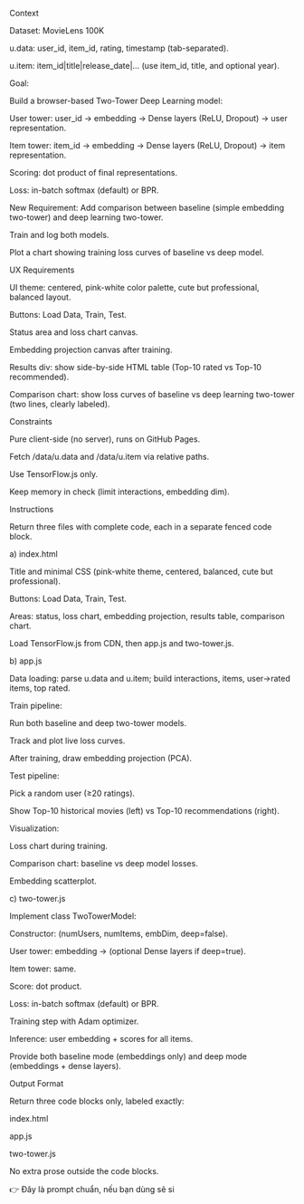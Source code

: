 Context

Dataset: MovieLens 100K

u.data: user_id, item_id, rating, timestamp (tab-separated).

u.item: item_id|title|release_date|… (use item_id, title, and optional year).

Goal:

Build a browser-based Two-Tower Deep Learning model:

User tower: user_id → embedding → Dense layers (ReLU, Dropout) → user representation.

Item tower: item_id → embedding → Dense layers (ReLU, Dropout) → item representation.

Scoring: dot product of final representations.

Loss: in-batch softmax (default) or BPR.

New Requirement: Add comparison between baseline (simple embedding two-tower) and deep learning two-tower.

Train and log both models.

Plot a chart showing training loss curves of baseline vs deep model.

UX Requirements

UI theme: centered, pink-white color palette, cute but professional, balanced layout.

Buttons: Load Data, Train, Test.

Status area and loss chart canvas.

Embedding projection canvas after training.

Results div: show side-by-side HTML table (Top-10 rated vs Top-10 recommended).

Comparison chart: show loss curves of baseline vs deep learning two-tower (two lines, clearly labeled).

Constraints

Pure client-side (no server), runs on GitHub Pages.

Fetch /data/u.data and /data/u.item via relative paths.

Use TensorFlow.js only.

Keep memory in check (limit interactions, embedding dim).

Instructions

Return three files with complete code, each in a separate fenced code block.

a) index.html

Title and minimal CSS (pink-white theme, centered, balanced, cute but professional).

Buttons: Load Data, Train, Test.

Areas: status, loss chart, embedding projection, results table, comparison chart.

Load TensorFlow.js from CDN, then app.js and two-tower.js.

b) app.js

Data loading: parse u.data and u.item; build interactions, items, user→rated items, top rated.

Train pipeline:

Run both baseline and deep two-tower models.

Track and plot live loss curves.

After training, draw embedding projection (PCA).

Test pipeline:

Pick a random user (≥20 ratings).

Show Top-10 historical movies (left) vs Top-10 recommendations (right).

Visualization:

Loss chart during training.

Comparison chart: baseline vs deep model losses.

Embedding scatterplot.

c) two-tower.js

Implement class TwoTowerModel:

Constructor: (numUsers, numItems, embDim, deep=false).

User tower: embedding → (optional Dense layers if deep=true).

Item tower: same.

Score: dot product.

Loss: in-batch softmax (default) or BPR.

Training step with Adam optimizer.

Inference: user embedding + scores for all items.

Provide both baseline mode (embeddings only) and deep mode (embeddings + dense layers).

Output Format

Return three code blocks only, labeled exactly:

index.html

app.js

two-tower.js

No extra prose outside the code blocks.

👉 Đây là prompt chuẩn, nếu bạn dùng sẽ si
